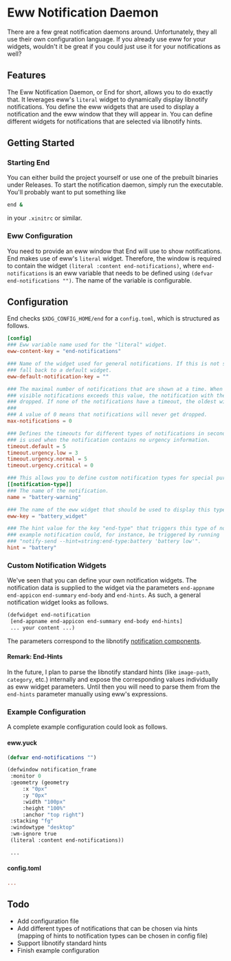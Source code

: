 # Eww Notification Daemon

There are a few great notification daemons around. Unfortunately, they all use their own configuration language. 
If you already use eww for your widgets, wouldn't it be great if you could just use it for your notifications as well?

## Features
The Eww Notification Daemon, or End for short, allows you to do exactly that. It leverages eww's `literal` widget to dynamically display 
libnotify notifications. You define the eww widgets that are used to display a notification and the eww window that they will appear in. You can 
define different widgets for notifications that are selected via libnotify hints. 


## Getting Started
### Starting End
You can either build the project yourself or use one of the prebuilt binaries under Releases. To start the notification daemon, simply run the executable. You'll probably want to put something like
```bash
end &
```
in your `.xinitrc` or similar.

### Eww Configuration
You need to provide an eww window that End will use to show notifications. End makes use of eww's `literal` widget. Therefore, the window is required 
to contain the widget `(literal :content end-notifications)`, where `end-notifications` is an eww variable that needs to be defined using `(defvar end-notifications "")`.
The name of the variable is configurable.

## Configuration
End checks `$XDG_CONFIG_HOME/end` for a `config.toml`, which is structured as follows.

```toml
[config]
### Eww variable name used for the "literal" widget.
eww-content-key = "end-notifications"

### Name of the widget used for general notifications. If this is not supplied, End will 
### fall back to a default widget.
eww-default-notification-key = ""

### The maximal number of notifications that are shown at a time. When the current number of 
### visible notifications exceeds this value, the notification with the soonest timeout will be 
### dropped. If none of the notifications have a timeout, the oldest will be dropped.
###
### A value of 0 means that notifications will never get dropped.
max-notifications = 0

### Defines the timeouts for different types of notifications in seconds. The default timeout
### is used when the notification contains no urgency information.
timeout.default = 5
timeout.urgency.low = 3 
timeout.urgency.normal = 5
timeout.urgency.critical = 0

### This allows you to define custom notification types for special purposes. 
[[notification-type]]
### The name of the notification. 
name = "battery-warning"

### The name of the eww widget that should be used to display this type of notification.
eww-key = "battery_widget" 

### The hint value for the key "end-type" that triggers this type of notification. This 
### example notification could, for instance, be triggered by running 
### "notify-send --hint=string:end-type:battery 'battery low'".
hint = "battery"

```
### Custom Notification Widgets
We've seen that you can define your own notification widgets. 
The notification data is supplied to the widget via the parameters `end-appname` `end-appicon` `end-summary` `end-body` and `end-hints`.
As such, a general notification widget looks as follows.

```lisp
(defwidget end-notification 
 [end-appname end-appicon end-summary end-body end-hints]
 ... your content ...)
```

The parameters correspond to the libnotify [notification components](https://specifications.freedesktop.org/notification-spec/notification-spec-latest.html#basic-design).

#### Remark: End-Hints 
In the future, I plan to parse the libnotify standard hints (like `image-path`, `category`, etc.) internally and expose the corresponding values
individually as eww widget parameters. Until then you will need to parse them from the `end-hints` parameter manually using eww's expressions.

### Example Configuration
A complete example configuration could look as follows.

#### eww.yuck
```lisp
(defvar end-notifications "")

(defwindow notification_frame
 :monitor 0
 :geometry (geometry 
     :x "0px"
     :y "0px"
     :width "100px"
     :height "100%"
     :anchor "top right")
 :stacking "fg"
 :windowtype "desktop"
 :wm-ignore true
 (literal :content end-notifications))

 ...

```
#### config.toml
```toml
...
```

## Todo
- Add configuration file
- Add different types of notifications that can be chosen via hints (mapping of hints to notification types can be chosen in config file)
- Support libnotify standard hints
- Finish example configuration
